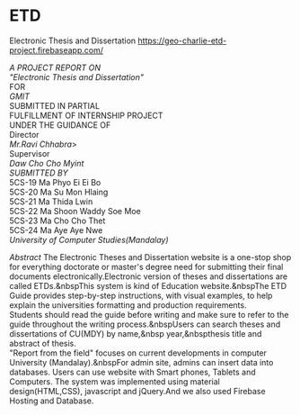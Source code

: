 # ETD
Electronic Thesis and Dissertation https://geo-charlie-etd-project.firebaseapp.com/

*A PROJECT REPORT ON*</br>
*"Electronic Thesis and Dissertation"*</br>
FOR</br>
*GMIT*</br>
SUBMITTED IN PARTIAL</br>
FULFILLMENT OF INTERNSHIP PROJECT</br>
UNDER THE GUIDANCE OF</br> 
Director</br>
*Mr.Ravi Chhabra*></br>
Supervisor</br>
*Daw Cho Cho Myint*</br>
*SUBMITTED BY*</br>
5CS-19 Ma Phyo Ei Ei Bo</br> 
5CS-20 Ma Su Mon Hlaing</br>
5CS-21 Ma Thida Lwin</br>
5CS-22 Ma Shoon Waddy Soe Moe</br>
5CS-23 Ma Cho Cho Thet</br>
5CS-24 Ma Aye Aye Nwe</br>
*University of Computer Studies(Mandalay)*

*Abstract*
    The Electronic Theses and Dissertation website is a one-stop shop for everything doctorate or master's degree need for submitting their final documents electronically.Electronic version of theses and dissertations are called ETDs.&nbspThis system is kind of Education website.&nbspThe ETD Guide provides step-by-step instructions, with visual examples, to help explain the universities formatting and production requirements.</br>
    Students should read the guide before writing and make sure to refer to the guide throughout the writing process.&nbspUsers can search theses and dissertations of CU(MDY) by name,&nbsp year,&nbspthesis title and abstract of thesis.</br>
    "Report from the field" focuses on current developments in computer University (Mandalay).&nbspFor admin site, admins can insert data into databases. Users can use website with Smart phones, Tablets and Computers. The system was implemented using material design(HTML,CSS), javascript and jQuery.And we also used Firebase Hosting and Database.




















